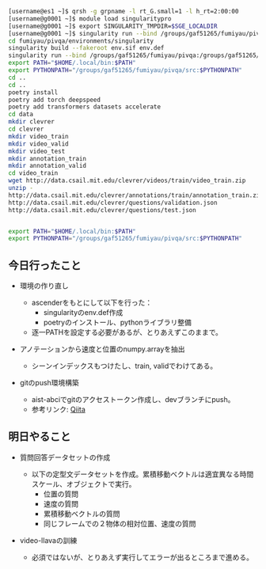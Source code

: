 ~~~bash
[username@es1 ~]$ qrsh -g grpname -l rt_G.small=1 -l h_rt=2:00:00
[username@g0001 ~]$ module load singularitypro
[username@g0001 ~]$ export SINGULARITY_TMPDIR=$SGE_LOCALDIR
[username@g0001 ~]$ singularity run --bind /groups/gaf51265/fumiyau/pivqa:/groups/gaf51265/fumiyau/pivqa --nv docker://nvcr.io/nvidia/pytorch:23.11-py3
cd fumiyau/pivqa/environments/singularity
singularity build --fakeroot env.sif env.def
singularity run --bind /groups/gaf51265/fumiyau/pivqa:/groups/gaf51265/fumiyau/pivqa --nv env.sif
export PATH="$HOME/.local/bin:$PATH"
export PYTHONPATH="/groups/gaf51265/fumiyau/pivqa/src:$PYTHONPATH"
cd ..
cd ..
poetry install
poetry add torch deepspeed
poetry add transformers datasets accelerate
cd data
mkdir clevrer
cd clevrer
mkdir video_train
mkdir video_valid
mkdir video_test
mkdir annotation_train
mkdir annotation_valid
cd video_train
wget http://data.csail.mit.edu/clevrer/videos/train/video_train.zip
unzip -
http://data.csail.mit.edu/clevrer/annotations/train/annotation_train.zip
http://data.csail.mit.edu/clevrer/questions/validation.json
http://data.csail.mit.edu/clevrer/questions/test.json


export PATH="$HOME/.local/bin:$PATH"
export PYTHONPATH="/groups/gaf51265/fumiyau/pivqa/src:$PYTHONPATH"
~~~


## 今日行ったこと

- 環境の作り直し
  - ascenderをもとにして以下を行った：
    - singularityのenv.def作成
    - poetryのインストール、pythonライブラリ整備
  - 逐一PATHを設定する必要があるが、とりあえずこのままで。
  
- アノテーションから速度と位置のnumpy.arrayを抽出
  - シーンインデックスもつけたし、train, validでわけてある。

- gitのpush環境構築
  - aist-abciでgitのアクセストークン作成し、devブランチにpush。
  - 参考リンク: [Qiita](https://qiita.com/riita10069/items/e875ae6b96756abd0956)

## 明日やること

- 質問回答データセットの作成
  - 以下の定型文データセットを作成。累積移動ベクトルは適宜異なる時間スケール、オブジェクトで実行。
    - 位置の質問
    - 速度の質問
    - 累積移動ベクトルの質問
    - 同じフレームでの２物体の相対位置、速度の質問

- video-llavaの訓練
  - 必須ではないが、とりあえず実行してエラーが出るところまで進める。
